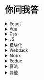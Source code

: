# 你问我答
<details>
    <summary>React</summary>
    <h2>
        React 性能优化
    </h2>
    <ol>
        <li>shouldcomponentupdate</li>
        <li>purecomponent 纯组件 prop state没改变 不会触发render</li>
        <li>key</li>
        <li>避免render内部新建变量和bind函数</li>
        <li>Immutable</li>
    </ol>
    <h2>
        React Fiber
    </h2>
    <ol>
        <li>
        从reactDOM.render()变成了ReactDOMFiber.render()
        </li>
        <li>
        我们使用了ReactFiber去渲染整个页面，ReactFiber会将整个更新任务分成若干个小的更新任务，
    然后设置一些任务默认的优先级。每执行完一个小任务之后，会释放主线程
        </li>
    </ol>
    <h2>
        React Hooks
    </h2>
    <ol>
        <li>
            难以重用和共享组件 逻辑复杂的组件难以开发与维护  
        </li>
        <li>
            告别了繁杂的this和合并了难以记忆的生命周期   
        </li>
        <li>
            支持包装自己的Hooks(自定义Hooks)，是基于纯命令式的api      
        </li>
        <li>
            更好的完成状态之间的共享，解决原来class组件内部封装的问题，也解决了高阶组件和函数组件的嵌套过深。一个组件一个自己的state，一个组件内可以公用      
        </li>
        <li>
            对于类组件中使用 shouldComponentUpdate 进行优化的地方，
                可以使用 React.memo 包裹整个组件，对 props 进行浅比较来判断。
                合理地规范传入的props，从根本上减少不必要地渲染  
        </li>
    </ol>
    <h2>React diff</h2>
    <ol>
        <li>老diff算法O(n3) react diff O(n)</li>
        <li>Web UI中dom节点跨层级移动操作很少 react对virtual dom进行分层比较 如果一个节点不存在 则改节点和子节点完全删除 发现多了节点 会直接创建节点</li>
        <li>组件比较 如果是同一类型的按照原策略比较virtual dom树 如果不是 就直接替换该节点以及所有子节点</li>
        <li>同一层级的节点 diff算法有插入 移动 删除的操作 如果同一位置节点不同 就直接删除然后然后创建插入
    所以react推荐添加唯一的key进行区分</li>
    </ol>
</details>
<details>
    <summary>Vue</summary>
    <h2>nextTick</h2>
    <ol>
        <li>在下次 DOM 更新循环结束之后执行延迟回调 更新异步</li>
    </ol>
</details>
<details>
    <summary>Css</summary>
    <h2>
    BFC
    </h2>
    <ol>
        <li>
        盒子并且至少满足下列条件中的任何一个：
            <ul>
                <li>float的值不为none</li>
                <li>position的值不为static或者relative</li>
                <li>display的值为 table-cell, table-caption, inline-block, flex, 或者 inline-flex中的其中一个</li>
                <li>overflow的值不为visible</li>
            </ul>
        </li>
        <li>
            BFC来防止外边距折叠
        </li>
        <li>使用BFC来包含浮动</li>
        <li>一个容器里有浮动元素。由于这个原因，容器元素没有高度，
    它的浮动孩子将会脱离页面的常规流。我们通常使用清除浮动来解决这个问题，
    最受欢迎的方法是使用一个clearfix的伪类元素。但我们同样可以通过定义一个BFC来达到这个目的</li>
    </ol>
    <h2>
    清除浮动
    </h2>
    <ol>
        <li>浮动元素脱离了文档流，并不占据文档流的位置，自然父元素也就不能被撑开，所以没了高度</li>
        <li>clear</li>
        <li>BFC</li>
    </ol>
    <h2>居中</h2>
    <ol>
        <li>flex</li>
        <li>grid</li>
        <li>margin: 0 auto; text-align: center </li>
        <li>table</li>
        <li>绝对布局 相对布局</li>
    </ol>
</details>
<details>
    <summary>JS</summary>
    <h2>Event loop</h2>
    <ol>
        <li>虽然js是单线程，但是完全可以模拟多线程，靠的就是Event Loop</li>
        <li>异步任务 分为 微任务(microtask) 和 宏任务(task)，执行的顺序是 执行栈中的代码 => 微任务 => 宏任务</li>
        <li>执行栈
        执行栈中的代码永远最先执行
        微任务(microtask):
            当执行栈中的代码执行完毕，会在执行宏任务队列之前先看看微任务队列中有没有任务，如果有会先将微任务队列中的任务清空才会去执行宏任务队列
        宏任务(task): setTimeout setInterval setImmediate(IE专用)
            等待执行栈和微任务队列都执行完毕才会执行，并且在执行完每一个宏任务之后，会去看看微任务队列有没有新添加的任务，如果有，会先将微任务队列中的任务清空，才会继续执行下一个宏任务</li>
    </ol>
    <h2>节流、防抖</h2>
    <ol>
        <li>函数防抖(debounce):在事件被触发n秒后再执行回调，如果在这n秒内又被触发，则重新计时。input 更改请求</li>
        <li>函数节流(throttle)：规定在一个单位时间内，只能触发一次函数。如果这个单位时间内触发多次函数，只有一次生效。</li>
    </ol>
    <h2>async函数</h2>
    <ol>
        <li>async 函数的实现，就是将 Generator 函数和自动执行器</li>
        <li>当函数执行的时候，一旦遇到 await 就会先返回，等到触发的异步操作完成，再接着执行函数体内后面的语句</li>
    </ol>
    <h2>promise.all</h2>
    <ol>
        <li>这个返回的 promise 之后会在所有的 promise 都完成或有一个 promise 失败时异步地变为完成或失败</li>
    </ol>
    <h2>
        call apply bind
    </h2>
    <ol>
        <li>只参数形式不一样 调用即运行 </li>
        <li>bind会返回一个新的函数 都用于改变运行时的上下文</li>
    </ol>
    <h2>requestAnimationFrame</h2>
    <ol>
        <li>一般用于动画，与 setTimeout 方法类似，区别是 setTimeout 是用户指定的</li>
        <li>requestAnimationFrame 是浏览器刷新频率决定的，一般遵循 W3C 标准，它在浏览器每次刷新页面之前执行</li>
    </ol>
    <h2>javascript中有哪些数据类型</h2>
    <ol>
        <li>String</li>
        <li>Boolean</li>
        <li>Number</li>
        <li>Symbol</li>
        <li>Null</li>
        <li>Undefined</li>
        <li>Object</li>
    </ol>
    <h2>解释一下symbol</h2>
    <ol>
        <li>Symbol 是 ES6 引入了一种新的原始数据类型，表示独一无二的值</li>
        <li>可以用作对象的属性名保证唯一不重名</li>
        <li>Symbol 作为属性名，不会被常规方法遍历得到，即该属性不会出现在for...in、for...of循环中，也不会被Object.keys()、Object.getOwnPropertyNames()、JSON.stringify()返回，但是，它并不是私有属性，可以使用 Object.getOwnPropertySymbols 方法，可以获取指定对象的所有 Symbol 属性名</li>
    </ol>
    <h2>Map和object的区别</h2>
    <ol>
        <li>例：{(1, "smile"), (2, "cry"), (42, "happy")}
        Map中的键和值可以是任何数据类型，不仅限于字符串或整数
        </li>
        <li>JSON直接支持Object，但尚未支持Map。因此，在某些我们必须使用JSON的情况下，应将Object视为首选</li>
        <li>Map是一个纯哈希结构，而Object不是（它拥有自己的内部逻辑）。使用delete对Object的属性进行删除操作存在很多性能问题。所以，针对于存在大量增删操作的场景，使用Map更合适</li>
        <li>不同于Object，Map会保留所有元素的顺序。Map结构是在基于可迭代的基础上构建的，所以如果考虑到元素迭代或顺序，使用Map更好，它能够确保在所有浏览器中的迭代性能。</li>
        <li>Map在存储大量数据的场景下表现更好，尤其是在key为未知状态，并且所有key和所有value分别为相同类型的情况下</li>
    </ol>
    <h2>for in for of区别</h2>
    <ol>
        <li>for in的index是字符串类型，遍历可能不是按照实际顺序,会遍历所有可枚举属性 包括原型上的，更适合遍历对象 不遍历数组</li>
        <li>for of一般用于遍历数组 不能遍历对象</li>
    </ol>
    <h2>object.keys object.getOwnPropertyNames区别</h2>
    <ol>
        <li>object.keys返回自身所有可枚举属性</li>
        <li>object.getOwnPropertyNames返回自身所有属性包括不可枚举属性</li>
    </ol>
</details>
<details>
    <summary>模块化</summary>
    <h2>CommonJs</h2>
    <ol>
        <li>commonjs主要应用于服务器，实现同步加载，如nodejs</li>
        <li>require 模块导入</li>
        <li>module.exports === exports 导出</li>
    </ol>
    <h2>AMD</h2>
    <ol>
        <li>AMD规范应用于浏览器，如requirejs，为异步加载</li>
    </ol>
    <h2>ES6</h2>
    <ol>
        <li>import模块导入</li>
        <li>export 模块导出</li>
    </ol>
</details>
<details>
    <summary>Webpack</summary>
    <h2>webpack 优化</h2>
    <ol>
        <li>
        关闭sourcemap
        </li>
        <li>将不变文件cdn打包 提取公共库包 减少打包文件 dll</li>
        <li>调用多进程打包 happypack</li>
        <li>压缩代码</li>
        <li>雪碧图</li>
        <li>loader include exclude</li>
        <li>cdn</li>
    </ol>
</details>
<details>
    <summary>Mobx</summary>
    <pre>
        import { observable, autorun } from 'mobx';
        const counter = observable(0);
        autorun(() => {
        console.log('autorun', counter.get());
        });
        counter.set(1);
        // 0
        // 1
        // set后会重新触发autorun
        // autorun 先生成一个Derivation类 执行传入函数 计算出observing(通过get方法)
        // set之后会从observing中取他的Derivation 触发重新执行
    </pre>
    <pre>
    import { observable, autorun } from 'mobx';
    const counter = observable(0);
    const foo = observable(0);
    const bar = observable(0);
    autorun(() => {
      if (counter.get() === 0) {
        console.log('foo', foo.get());
      } else {
        console.log('bar', bar.get());
      }
    });
    bar.set(10);    // 不触发 autorun
    counter.set(1); // 触发 autorun
    foo.set(100);   // 不触发 autorun
    bar.set(100);   // 触发 autorun
    // foo 0
    // bar 10
    // bar 100
    // 通过get知道 autorun先是依赖counter和foo
    // counter.set后依赖counter bar
    </pre>
    <ol>
        <li>Object.defineProperty，proxy 拦截 getter 和 setter</li>
        <li>Mobx 最关键的函数在于 autoRun</li>
        <li>Observable 。用来包装一个属性为 被观察者
    autorun 。用来包装一个方法为 观察者</li>
        <li>对比Redux
            <ul>
                <li>Redux将数据保存在单一store中，Mobx将数据保存在分散的多个store中</li>
                <li>Redux需要手动处理变化后的操作，Mobx使用observable保存数据，数据变化后自动处理响应的操作</li>
                <li>Redux使用不可变状态，不能直接去修改它，而是应该使用纯函数返回一个新的状态；Mobx中的状态是可以直接修改的</li>
            </ul>
        </li>
    </ol>
</details>
<details>
    <summary>Redux</summary>
    <h2><a href="./my_redux/index.js">从零实现Demo</a></h2>
</details>
<details>
    <summary>算法</summary>
    <h2>给定一个整数数组，找出其中两个数相加等于目标值</h2>
    <ol>
        <li>遍历两次 一个数跟后面所有数相加判断</li>
        <li>先将数组排序 定义两个指针 一个从左往右 一个从右往左 遍历找到</li>
    </ol>
</details>
<details>
    <summary>其他</summary>
    <h2>
        函数式组件的特性 
    </h2>
    <ol>
        <li>无状态</li>
        <li>无生命周期方法</li>
        <li>无this</li>
        <li>在之前，函数式组件更多地被用来当作展示性组件（presentational component）：只是单纯地接受props并且展示内容。</li>
        <li>函数式组件因为没有生命周期，也就没有了shouldComponentUpdate，
                那么如果编写不当，可能反而会导致过多无用地重绘，因为它没法判断是否需要重新绘制组件，组件本身是个函数就都会执行</li>
    </ol>
    <h2>预加载</h2>
    <ol>
        <li>preload: 让浏览器提前加载指定资源(加载后并不执行)，在需要执行的时候再执行</li>
    </ol>
    <h2>缓存</h2>
    <ol>
        <li>1.强缓存：Cache-Control和Expire两个字段控制 
    Cache-Control的值为“public, max-age=xxx”，表示在xxx秒内再次访问该资源，均使用本地的缓存，不再向服务器发起请求</li>
        <li>协商缓存： 协商缓存最大的问题就是每次都要向服务器验证一下缓存的有效性</li>
        <li>webpack hash</li>
    </ol>
    <h2>从输入URL到页面加载的过程</h2>
    <ol>
        <li>
            从浏览器接收url到开启网络请求线程
            <ul>
                <li>浏览器是多进程的，有一个主控进程，以及每一个tab页面都会新开一个进程</li>
                <li>每一个tab页面可以看作是浏览器内核进程，然后这个进程是多线程的</li>
                <li>解析URL</li>
                <li>开辟单独的线程进行网络请求</li>
                <li>输入的是域名，需要进行dns解析成IP</li>
                <li>http的本质就是tcp/ip请求</li>
                <li>tcp将http长报文划分为短报文，通过三次握手与服务端建立连接</li>
                <li>需要进行四次挥手断开连接</li>
            </ul>
        </li>
        <li>解析页面流程
            <ul>
                <li>解析HTML，构建DOM树</li>
                <li>解析CSS，生成CSS规则树</li>
                <li>合并DOM树和CSS规则，生成render树</li>
                <li>布局render树（Layout/reflow），负责各元素尺寸、位置的计算</li>
                <li>绘制render树（paint），绘制页面像素信息</li>
                <li>浏览器会将各层的信息发送给GPU，GPU会将各层合成（composite），显示在屏幕上</li>
            </ul>
        </li>
    </ol>
    <h2>前端安全</h2>
    <ol>
        <li>XSS：是通过在你的输入文本当中或者这HTML标签当中插入js脚本进行攻击 解决：插入内容用innerText 对一些特殊标签进行转义</li>
        <li>CSRF: b站发送的请求带着a站的cookie信息； b站发送请求不经过a站的前端；http请求头中的referer为b站 
    iframe内嵌某一个网站 cookie 解决：same-site属性 referer来源</li>
        <li>内嵌iframe： Javascript禁止内嵌：当网页没有被使用iframe内嵌时，top和window是相等的；当网页被内嵌时，top和window是不相等的</li>
    </ol>
</details>




